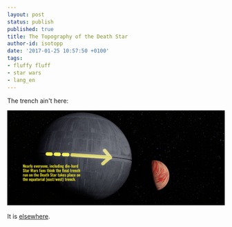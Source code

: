 ```yaml
---
layout: post
status: publish
published: true
title: The Topography of the Death Star
author-id: isotopp
date: '2017-01-25 10:57:50 +0100'
tags:
- fluffy fluff
- star wars
- lang_en
---
```


The trench ain't here:

![](/uploads/2017/01/deathstar_image2_marked1-1024x447.png)

It is
[elsewhere](http://fxrant.blogspot.de/2017/01/the-death-star-and-final-trench-run.html).
